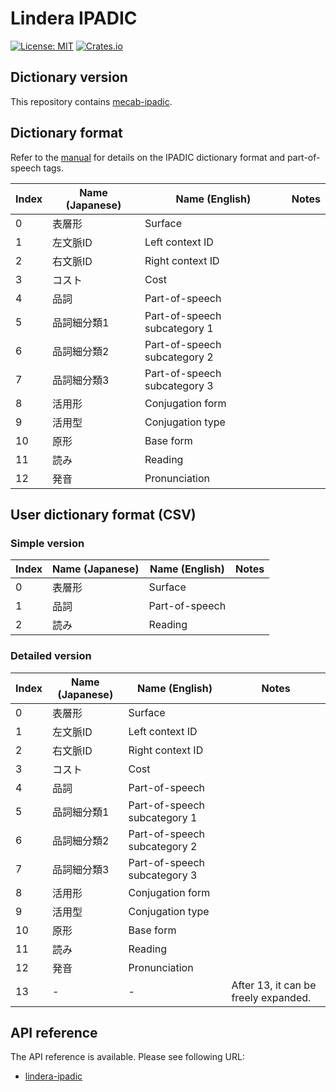 # Lindera IPADIC

[![License: MIT](https://img.shields.io/badge/License-MIT-yellow.svg)](https://opensource.org/licenses/MIT) [![Crates.io](https://img.shields.io/crates/v/lindera-ipadic.svg)](https://crates.io/crates/lindera-ipadic)

## Dictionary version

This repository contains [mecab-ipadic](https://github.com/lindera-morphology/mecab-ipadic).

## Dictionary format

Refer to the [manual](https://ja.osdn.net/projects/ipadic/docs/ipadic-2.7.0-manual-en.pdf/en/1/ipadic-2.7.0-manual-en.pdf.pdf) for details on the IPADIC dictionary format and part-of-speech tags.

| Index | Name (Japanese) | Name (English) | Notes |
| --- | --- | --- | --- |
| 0 | 表層形 | Surface | |
| 1 | 左文脈ID | Left context ID | |
| 2 | 右文脈ID | Right context ID | |
| 3 | コスト | Cost | |
| 4 | 品詞 | Part-of-speech | |
| 5 | 品詞細分類1 | Part-of-speech subcategory 1 | |
| 6 | 品詞細分類2 | Part-of-speech subcategory 2 | |
| 7 | 品詞細分類3 | Part-of-speech subcategory 3 | |
| 8 | 活用形 | Conjugation form | |
| 9 | 活用型 | Conjugation type | |
| 10 | 原形 | Base form | |
| 11 | 読み | Reading | |
| 12 | 発音 | Pronunciation | |

## User dictionary format (CSV)

### Simple version

| Index | Name (Japanese) | Name (English) | Notes |
| --- | --- | --- | --- |
| 0 | 表層形 | Surface | |
| 1 | 品詞 | Part-of-speech | |
| 2 | 読み | Reading | |

### Detailed version

| Index | Name (Japanese) | Name (English) | Notes |
| --- | --- | --- | --- |
| 0 | 表層形 | Surface | |
| 1 | 左文脈ID | Left context ID | |
| 2 | 右文脈ID | Right context ID | |
| 3 | コスト | Cost | |
| 4 | 品詞 | Part-of-speech | |
| 5 | 品詞細分類1 | Part-of-speech subcategory 1 | |
| 6 | 品詞細分類2 | Part-of-speech subcategory 2 | |
| 7 | 品詞細分類3 | Part-of-speech subcategory 3 | |
| 8 | 活用形 | Conjugation form | |
| 9 | 活用型 | Conjugation type | |
| 10 | 原形 | Base form | |
| 11 | 読み | Reading | |
| 12 | 発音 | Pronunciation | |
| 13 | - | - | After 13, it can be freely expanded. |

## API reference

The API reference is available. Please see following URL:

- [lindera-ipadic](https://docs.rs/lindera-ipadic)
